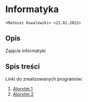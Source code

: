 # Informatyka
`<Mateusz Kowalewski> <22.02.2022>`

## Opis

Zajęcia informatyki

## Spis treści

Linki do zrealizowanych programów:

1. [Alorytm 1]()
2. [Alorytm 2]()